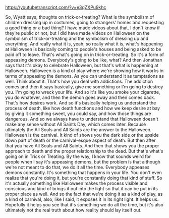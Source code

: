 https://youtubetranscript.com/?v=e3qZXPu9khc

 So, Wyatt says, thoughts on trick-or-treating? What is the symbolism of children dressing up in costumes, going to strangers' homes and requesting a good thing or a bad thing? I have made videos about that. I don't know if they're public or not, but I did have made videos on Halloween on the symbolism of trick-or-treating and the symbolism of dressing up and everything. And really what it is, yeah, so really what it is, what's happening at Halloween is basically coming to people's houses and being asked to be paid off to leave. That's what's going on in trick-or-treating. So it's a form of appeasing demons. Everybody's going to be like, what? And then Jonathan says that it's okay to celebrate Halloween, but that's what is happening at Halloween. Halloween is a kind of play where we're showing how it works in terms of appeasing the demons. As you can understand it as temptations as well. Think about it. That's how you deal with addictions. The addiction comes and then it says basically, give me something or I'm going to destroy you. I'm going to wreck your life. And so it's like you smoke your cigarette, you do whatever, and then the demon goes away and then comes back. That's how desires work. And so it's basically helping us understand the process of death, like how death functions and how we keep desire at bay by giving it something sweet, you could say, and how those things are dangerous. And so we always have to understand that Halloween doesn't make any sense without All Saints Day, which comes later. Because ultimately the All Souls and All Saints are the answer to the Halloween. Halloween is the carnival. It kind of shows you the dark side or the upside down part of death or the carnival-esque aspect of death. But then after that you have All Souls and All Saints. And then that shows you the proper approach to death and the proper relationship to the dead. But that's what's going on in Trick or Treating. By the way, I know that sounds weird for people when I say it's appeasing demons, but the problem is that although we're not meant to do that, we do it all the time. Everybody appeases demons constantly. It's something that happens in your life. You don't even realize that you're doing it, but you're constantly doing that kind of stuff. So it's actually something like Halloween makes the process visible and conscious and kind of brings it out into the light so that it can be put in its proper place as well. And so the fact that we're doing it as a kind of play, as a kind of carnival, also, like I said, it exposes it in its right light. It helps us. Hopefully it helps you see that it's something we do all the time, but it's also ultimately not the real truth about how reality should lay itself out.